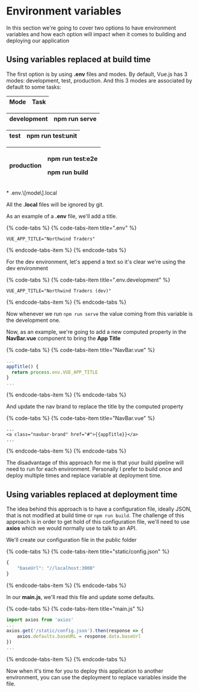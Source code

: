 # Environment variables

In this section we're going to cover two options to have environment variables and how each option will impact when it comes to building and deploying our application

## Using variables replaced at build time

The first option is by using **.env** files and modes. By default, Vue.js has 3 modes: development, test, production. And this 3 modes are associated by default to some tasks:

| Mode | Task |
| :--- | :--- |


| development | npm run serve |
| :--- | :--- |


| test | npm run test:unit |
| :--- | :--- |


<table>
  <thead>
    <tr>
      <th style="text-align:left">production</th>
      <th style="text-align:left">
        <p>npm run test:e2e</p>
        <p>npm run build</p>
      </th>
    </tr>
  </thead>
  <tbody></tbody>
</table>* .env.\[mode\].local

All the **.local** files will be ignored by git.

As an example of a **.env** file, we'll add a title.

{% code-tabs %}
{% code-tabs-item title=".env" %}
```text
VUE_APP_TITLE="Northwind Traders"
```
{% endcode-tabs-item %}
{% endcode-tabs %}

For the dev environment, let's append a text so it's clear we're using the dev environment

{% code-tabs %}
{% code-tabs-item title=".env.development" %}
```text
VUE_APP_TITLE="Northwind Traders (dev)"
```
{% endcode-tabs-item %}
{% endcode-tabs %}

Now whenever we run `npm run serve` the value coming from this variable is the development one.

Now, as an example, we're going to add a new computed property in the **NavBar.vue** component to bring the **App Title**

{% code-tabs %}
{% code-tabs-item title="NavBar.vue" %}
```javascript
...
appTitle() {
  return process.env.VUE_APP_TITLE
}
...
```
{% endcode-tabs-item %}
{% endcode-tabs %}

And update the nav brand to replace the title by the computed property

{% code-tabs %}
{% code-tabs-item title="NavBar.vue" %}
```markup
...
<a class="navbar-brand" href="#">{{appTitle}}</a>
...
```
{% endcode-tabs-item %}
{% endcode-tabs %}

The disadvantage of this approach for me is that your build pipeline will need to run for each environment. Personally I prefer to build once and deploy multiple times and replace variable at deployment time.

## Using variables replaced at deployment time

The idea behind this approach is to have a configuration file, ideally JSON, that is not modified at build time or `npm run build`. The challenge of this approach is in order to get hold of this configuration file, we'll need to use **axios** which we would normally use to talk to an API.

We'll create our configuration file in the public folder

{% code-tabs %}
{% code-tabs-item title="static/config.json" %}
```javascript
{
    "baseUrl": "//localhost:3000"
}
```
{% endcode-tabs-item %}
{% endcode-tabs %}

In our **main.js**, we'll read this file and update some defaults.

{% code-tabs %}
{% code-tabs-item title="main.js" %}
```javascript
import axios from 'axios'
...
axios.get('/static/config.json').then(response => {
    axios.defaults.baseURL = response.data.baseUrl
})
...
```
{% endcode-tabs-item %}
{% endcode-tabs %}

Now when it's time for you to deploy this application to another environment, you can use the deployment to replace variables inside the file.

